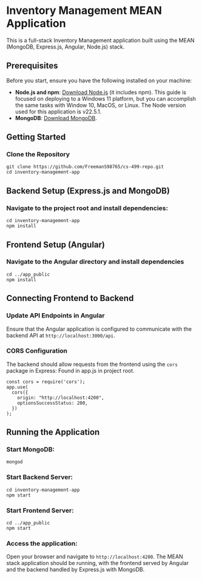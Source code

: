 # Inventory Management MEAN Application

This is a full-stack Inventory Management application built using the MEAN (MongoDB, Express.js, Angular, Node.js) stack.

## Prerequisites

Before you start, ensure you have the following installed on your machine:

- **Node.js and npm**: [Download Node.js](https://nodejs.org/en/download) (it includes npm). This guide is focused on deploying to a Windows 11 platform, but you can accomplish the same tasks with Window 10, MacOS, or Linux. The Node version used for this application is v22.5.1.
- **MongoDB**: [Download MongoDB](https://www.mongodb.com/try/download/community).

## Getting Started

### Clone the Repository

```
git clone https://github.com/FreemanS98765/cs-499-repo.git
cd inventory-management-app
```

## Backend Setup (Express.js and MongoDB)

### Navigate to the project root and install dependencies:
```
cd inventory-management-app
npm install
```

## Frontend Setup (Angular)

### Navigate to the Angular directory and install dependencies
```
cd ../app_public
npm install
```

## Connecting Frontend to Backend

### Update API Endpoints in Angular
Ensure that the Angular application is configured to communicate with the backend API at `http://localhost:3000/api`.

### CORS Configuration
The backend should allow requests from the frontend using the `cors` package in Express:
Found in app.js in project root.
```
const cors = require('cors');
app.use(
  cors({
    origin: "http://localhost:4200",
    optionsSuccessStatus: 200,
  })
);
```

## Running the Application

### Start MongoDB:
```
mongod
```

### Start Backend Server:
```
cd inventory-management-app
npm start
```

### Start Frontend Server:
```
cd ../app_public
npm start
```

### Access the application:
Open your browser and navigate to `http://localhost:4200`. The MEAN stack application should be running, with the frontend served by Angular and the backend handled by Express.js with MongoDB.
